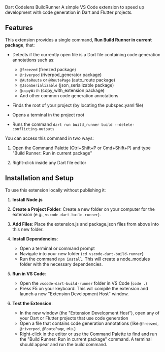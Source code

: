Dart Codelens BuildRunner
A simple VS Code extension to speed up development with code generation in Dart and Flutter projects.

## Features
This extension provides a single command, **Run Build Runner in current package**, that:

- Detects if the currently open file is a Dart file containing code generation annotations such as:
  - `@freezed` (freezed package)
  - `@riverpod` (riverpod_generator package)
  - `@AutoRoute` or `@RoutePage` (auto_route package)
  - `@JsonSerializable` (json_serializable package)
  - `@copyWith` (copy_with_extension package)
  - And other common code generation annotations

- Finds the root of your project (by locating the pubspec.yaml file)

- Opens a terminal in the project root

- Runs the command `dart run build_runner build --delete-conflicting-outputs`

You can access this command in two ways:

1. Open the Command Palette (Ctrl+Shift+P or Cmd+Shift+P) and type "Build Runner: Run in current package"

2. Right-click inside any Dart file editor

## Installation and Setup
To use this extension locally without publishing it:

1. **Install Node.js**

2. **Create a Project Folder**: Create a new folder on your computer for the extension (e.g., `vscode-dart-build-runner`).

3. **Add Files**: Place the extension.js and package.json files from above into this new folder.

4. **Install Dependencies**:
   - Open a terminal or command prompt
   - Navigate into your new folder (`cd vscode-dart-build-runner`)
   - Run the command `npm install`. This will create a node_modules folder with the necessary dependencies.

5. **Run in VS Code**:
   - Open the `vscode-dart-build-runner` folder in VS Code (`code .`)
   - Press F5 on your keyboard. This will compile the extension and launch a new "Extension Development Host" window.

6. **Test the Extension**:
   - In the new window (the "Extension Development Host"), open any of your Dart or Flutter projects that use code generation
   - Open a file that contains code generation annotations (like `@freezed`, `@riverpod`, `@RoutePage`, etc.)
   - Right-click in the editor or use the Command Palette to find and run the "Build Runner: Run in current package" command. A terminal should appear and run the build command.
